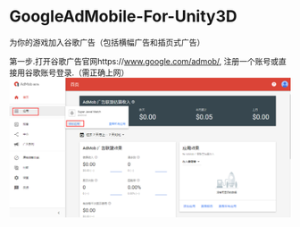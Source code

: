 # GoogleAdMobile-For-Unity3D
为你的游戏加入谷歌广告（包括横幅广告和插页式广告）

第一步.打开谷歌广告官网https://www.google.com/admob/, 注册一个账号或直接用谷歌账号登录.（需正确上网）
![image](http://github.com/nongzhang/GoogleAdMobile-For-Unity3D/raw/master/GuideImage/1.1.png)
